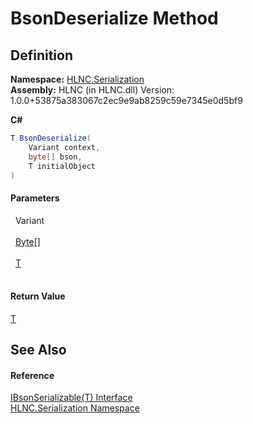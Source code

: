 # BsonDeserialize Method




## Definition
**Namespace:** <a href="N_HLNC_Serialization">HLNC.Serialization</a>  
**Assembly:** HLNC (in HLNC.dll) Version: 1.0.0+53875a383067c2ec9e9ab8259c59e7345e0d5bf9

**C#**
``` C#
T BsonDeserialize(
	Variant context,
	byte[] bson,
	T initialObject
)
```



#### Parameters
<dl><dt>  Variant</dt><dd> </dd><dt>  <a href="https://learn.microsoft.com/dotnet/api/system.byte" target="_blank" rel="noopener noreferrer">Byte</a>[]</dt><dd> </dd><dt>  <a href="T_HLNC_Serialization_IBsonSerializable_1">T</a></dt><dd> </dd></dl>

#### Return Value
<a href="T_HLNC_Serialization_IBsonSerializable_1">T</a>

## See Also


#### Reference
<a href="T_HLNC_Serialization_IBsonSerializable_1">IBsonSerializable(T) Interface</a>  
<a href="N_HLNC_Serialization">HLNC.Serialization Namespace</a>  
